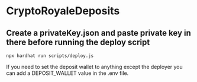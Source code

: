 # CryptoRoyaleDeposits
## Create a privateKey.json and paste private key in there before running the deploy script
```
npx hardhat run scripts/deploy.js
```
If you need to set the deposit wallet to anything except the deployer you can add a DEPOSIT_WALLET value in the .env file.
